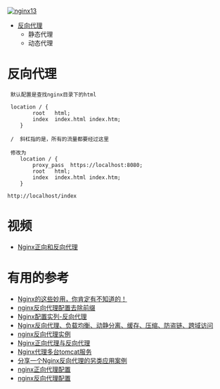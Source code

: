 
<a href="https://ibb.co/HzwZcs7"><img src="https://i.ibb.co/DCcdBy4/nginx13.webp" alt="nginx13" border="0"></a>

* [反向代理](#反向代理)
  * 静态代理 
  * 动态代理


# 反向代理

     默认配置是查找nginx目录下的html
     
     location / {
            root   html;
            index  index.html index.htm;
        }
        
     /  斜杠指的是，所有的流量都要经过这里
     
     修改为
        location / {
            proxy_pass  https://localhost:8080;
            root   html;
            index  index.html index.htm;
        }
     
    http://localhost/index 



# 视频

* [Nginx正向和反向代理](https://www.bilibili.com/video/av68136734?p=3)



# 有用的参考
* [Nginx的这些妙用，你肯定有不知道的！](http://www.macrozheng.com/#/reference/nginx)
* [nginx反向代理配置去除前缀](https://www.toutiao.com/a6833925749104181773/?log_from=7ca6179260085_1630181436726)
* [Nginx配置实列-反向代理](https://www.kancloud.cn/ll90/liuyaofu/2144225)
* [Nginx反向代理、负载均衡、动静分离、缓存、压缩、防盗链、跨域访问](https://www.cnblogs.com/ph7seven/p/9932712.html)
* [nginx反向代理实例](https://www.cnblogs.com/hanmk/p/9289069.html)
* [Nginx正向代理与反向代理](https://www.jianshu.com/p/ae76c223c6ef)
* [Nginx代理多台tomcat服务](https://www.jianshu.com/p/675317d33eac)
* [分享一个Nginx反向代理的另类应用案例](https://zhang.ge/5148.html)
* [nginx正向代理配置](https://www.nginx.cn/482.html)
* [nginx反向代理配置](https://www.nginx.cn/927.html)
